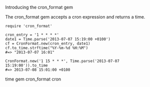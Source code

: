 Introducing the cron_format gem

The cron_format gem accepts a cron expression and returns a time.

    require 'cron_format'

    cron_entry = '1 * * * *'
    date1 = Time.parse('2013-07-07 15:19:00 +0100')
    cf = CronFormat.new(cron_entry, date1)
    cf.to_time.strftime("%Y-%m-%d %H:%M")
    #=> "2013-07-07 16:01"

    CronFormat.new('1 15 * * *', Time.parse('2013-07-07 15:19:00')).to_time
    #=> 2013-07-08 15:01:00 +0100

time gem cron_format cron
